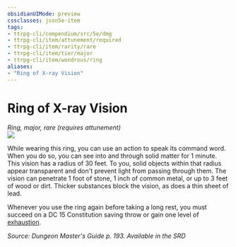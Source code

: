 ```yaml
---
obsidianUIMode: preview
cssclasses: json5e-item
tags:
- ttrpg-cli/compendium/src/5e/dmg
- ttrpg-cli/item/attunement/required
- ttrpg-cli/item/rarity/rare
- ttrpg-cli/item/tier/major
- ttrpg-cli/item/wondrous/ring
aliases: 
- "Ring of X-ray Vision"
---
```

# Ring of X-ray Vision
*Ring, major, rare (requires attunement)*  
![](/3-Mechanics/CLI/Compendium/items/img/ring-of-x-ray-vision.webp#right)


While wearing this ring, you can use an action to speak its command word. When you do so, you can see into and through solid matter for 1 minute. This vision has a radius of 30 feet. To you, solid objects within that radius appear transparent and don't prevent light from passing through them. The vision can penetrate 1 foot of stone, 1 inch of common metal, or up to 3 feet of wood or dirt. Thicker substances block the vision, as does a thin sheet of lead.

Whenever you use the ring again before taking a long rest, you must succeed on a DC 15 Constitution saving throw or gain one level of [exhaustion](/3-Mechanics/CLI/Rules/conditions.md#Exhaustion).

*Source: Dungeon Master's Guide p. 193. Available in the <span title='Systems Reference Document (5.1)'>SRD</span>*
